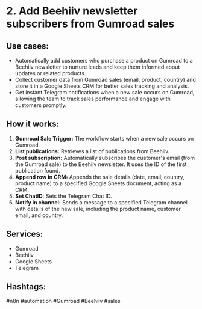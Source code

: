# 2. Add Beehiiv newsletter subscribers from Gumroad sales

## Use cases:
- Automatically add customers who purchase a product on Gumroad to a Beehiiv newsletter to nurture leads and keep them informed about updates or related products.
- Collect customer data from Gumroad sales (email, product, country) and store it in a Google Sheets CRM for better sales tracking and analysis.
- Get instant Telegram notifications when a new sale occurs on Gumroad, allowing the team to track sales performance and engage with customers promptly.

## How it works:
1.  **Gumroad Sale Trigger:** The workflow starts when a new sale occurs on Gumroad.
2.  **List publications:** Retrieves a list of publications from Beehiiv.
3.  **Post subscription:** Automatically subscribes the customer's email (from the Gumroad sale) to the Beehiiv newsletter. It uses the ID of the first publication found.
4.  **Append row in CRM:** Appends the sale details (date, email, country, product name) to a specified Google Sheets document, acting as a CRM.
5.  **Set ChatID:** Sets the Telegram Chat ID.
6.  **Notify in channel:** Sends a message to a specified Telegram channel with details of the new sale, including the product name, customer email, and country.

## Services:
-   Gumroad
-   Beehiiv
-   Google Sheets
-   Telegram

## Hashtags:
#n8n #automation #Gumroad #Beehiiv #sales
